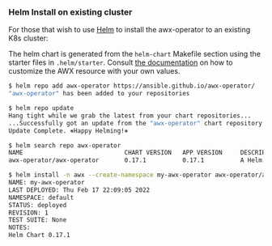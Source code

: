 ### Helm Install on existing cluster

For those that wish to use [Helm](https://helm.sh/) to install the awx-operator to an existing K8s cluster:

The helm chart is generated from the `helm-chart` Makefile section using the starter files in `.helm/starter`. Consult [the documentation](.helm/starter/README.md) on how to customize the AWX resource with your own values.

```bash
$ helm repo add awx-operator https://ansible.github.io/awx-operator/
"awx-operator" has been added to your repositories

$ helm repo update
Hang tight while we grab the latest from your chart repositories...
...Successfully got an update from the "awx-operator" chart repository
Update Complete. ⎈Happy Helming!⎈

$ helm search repo awx-operator
NAME                            CHART VERSION   APP VERSION     DESCRIPTION
awx-operator/awx-operator       0.17.1          0.17.1          A Helm chart for the AWX Operator

$ helm install -n awx --create-namespace my-awx-operator awx-operator/awx-operator
NAME: my-awx-operator
LAST DEPLOYED: Thu Feb 17 22:09:05 2022
NAMESPACE: default
STATUS: deployed
REVISION: 1
TEST SUITE: None
NOTES:
Helm Chart 0.17.1
```
